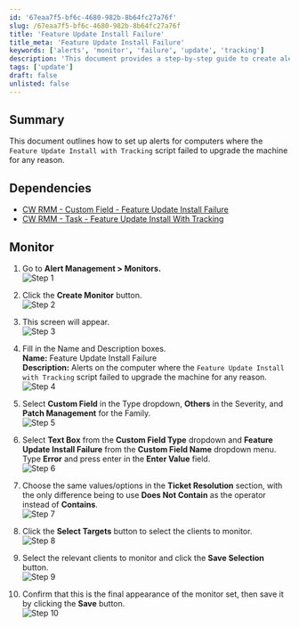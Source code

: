 ```yaml
---
id: '67eaa7f5-bf6c-4680-982b-8b64fc27a76f'
slug: /67eaa7f5-bf6c-4680-982b-8b64fc27a76f
title: 'Feature Update Install Failure'
title_meta: 'Feature Update Install Failure'
keywords: ['alerts', 'monitor', 'failure', 'update', 'tracking']
description: 'This document provides a step-by-step guide to create alerts for monitoring failures during the Feature Update Install process using the ConnectWise RMM platform. It includes dependencies, monitor setup instructions, and visual aids for clarity.'
tags: ['update']
draft: false
unlisted: false
---
```


## Summary

This document outlines how to set up alerts for computers where the `Feature Update Install with Tracking` script failed to upgrade the machine for any reason.

## Dependencies

- [CW RMM - Custom Field - Feature Update Install Failure](/docs/1c9abaeb-17f0-4a3b-86ee-953b5b713dc3)
- [CW RMM - Task - Feature Update Install With Tracking](/docs/5244ac77-6926-4902-a183-b4b2aac18e2b)

## Monitor

1. Go to **Alert Management > Monitors.**  
   ![Step 1](../../../static/img/docs/1c9abaeb-17f0-4a3b-86ee-953b5b713dc3/image_3.webp)

2. Click the **Create Monitor** button.  
   ![Step 2](../../../static/img/docs/1c9abaeb-17f0-4a3b-86ee-953b5b713dc3/image_4.webp)

3. This screen will appear.  
   ![Step 3](../../../static/img/docs/1c9abaeb-17f0-4a3b-86ee-953b5b713dc3/image_5.webp)

4. Fill in the Name and Description boxes.  
   **Name:** Feature Update Install Failure  
   **Description:** Alerts on the computer where the `Feature Update Install with Tracking` script failed to upgrade the machine for any reason.  
   ![Step 4](../../../static/img/docs/1c9abaeb-17f0-4a3b-86ee-953b5b713dc3/image_6.webp)

5. Select **Custom Field** in the Type dropdown, **Others** in the Severity, and **Patch Management** for the Family.  
   ![Step 5](../../../static/img/docs/1c9abaeb-17f0-4a3b-86ee-953b5b713dc3/image_7.webp)

6. Select **Text Box** from the **Custom Field Type** dropdown and **Feature Update Install Failure** from the **Custom Field Name** dropdown menu. Type **Error** and press enter in the **Enter Value** field.  
   ![Step 6](../../../static/img/docs/1c9abaeb-17f0-4a3b-86ee-953b5b713dc3/image_8.webp)

7. Choose the same values/options in the **Ticket Resolution** section, with the only difference being to use **Does Not Contain** as the operator instead of **Contains**.  
   ![Step 7](../../../static/img/docs/1c9abaeb-17f0-4a3b-86ee-953b5b713dc3/image_9.webp)

8. Click the **Select Targets** button to select the clients to monitor.  
   ![Step 8](../../../static/img/docs/1c9abaeb-17f0-4a3b-86ee-953b5b713dc3/image_10.webp)

9. Select the relevant clients to monitor and click the **Save Selection** button.  
   ![Step 9](../../../static/img/docs/1c9abaeb-17f0-4a3b-86ee-953b5b713dc3/image_11.webp)

10. Confirm that this is the final appearance of the monitor set, then save it by clicking the **Save** button.  
    ![Step 10](../../../static/img/docs/1c9abaeb-17f0-4a3b-86ee-953b5b713dc3/image_12.webp)

